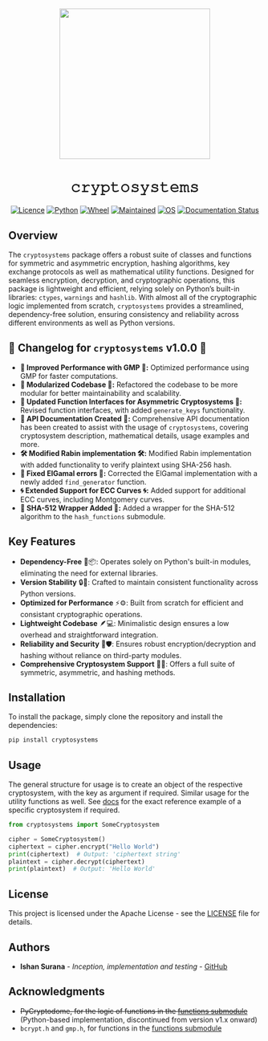 <h1 align="center">
<img src="https://ishan-surana.github.io/images/cryptosystems.png" width="300">
</h1>

<h1 align="center">𝚌𝚛𝚢𝚙𝚝𝚘𝚜𝚢𝚜𝚝𝚎𝚖𝚜</h1>

<span align="center">
  
[![Licence](https://badgen.net/github/license/ishan-surana/cryptosystems?color=DC143D)](https://github.com/ishan-surana/cryptosystems/blob/main/LICENCE)
[![Python](https://img.shields.io/badge/python-%3E=3.10-slateblue.svg)](https://www.python.org/downloads/release/python-3119/)
[![Wheel](https://img.shields.io/badge/wheel-yes-FF00C9.svg)](https://pypi.org/project/cryptosystems/#files)
[![Maintained](https://img.shields.io/badge/maintained-yes-cyan)](https://github.com/ishan-surana/MetaDataScraper/pulse)
[![OS](https://img.shields.io/badge/OS-Windows,%20Linux,%20Mac-lightgreen)](https://www.microsoft.com/software-download/windows11)
[![Documentation Status](https://readthedocs.org/projects/cryptosystems/badge/?version=latest)](https://cryptosystems.readthedocs.io/en/latest/?badge=latest)

</span>

## Overview
The `cryptosystems` package offers a robust suite of classes and functions for symmetric and asymmetric encryption, hashing algorithms, key exchange protocols as well as mathematical utility functions. Designed for seamless encryption, decryption, and cryptographic operations, this package is lightweight and efficient, relying solely on Python’s built-in libraries: `ctypes`, `warnings` and `hashlib`. With almost all of the cryptographic logic implemented from scratch, `cryptosystems` provides a streamlined, dependency-free solution, ensuring consistency and reliability across different environments as well as Python versions.

## 📜 Changelog for `cryptosystems` v1.0.0 📜
- **🚀 Improved Performance with GMP 🚀:** Optimized performance using GMP for faster computations.
- **🧩 Modularized Codebase 🧩:** Refactored the codebase to be more modular for better maintainability and scalability.
- **🔄 Updated Function Interfaces for Asymmetric Cryptosystems 🔄:** Revised function interfaces, with added `generate_keys` functionality.
- **📝 API Documentation Created 📝:** Comprehensive API documentation has been created to assist with the usage of `cryptosystems`, covering cryptosystem description, mathematical details, usage examples and more.
- **🛠️ Modified Rabin implementation 🛠️:** Modified Rabin implementation with added functionality to verify plaintext using SHA-256 hash.
- **🔧 Fixed ElGamal errors 🔧:** Corrected the ElGamal implementation with a newly added `find_generator` function.
- **🌀 Extended Support for ECC Curves 🌀:** Added support for additional ECC curves, including Montgomery curves.
- **🔐 SHA-512 Wrapper Added 🔐:** Added a wrapper for the SHA-512 algorithm to the `hash_functions` submodule.

## Key Features
- **Dependency-Free** 🚫📦: Operates solely on Python's built-in modules, eliminating the need for external libraries.
- **Version Stability** 🔒📅: Crafted to maintain consistent functionality across Python versions.
- **Optimized for Performance** ⚡⚙️: Built from scratch for efficient and consistant cryptographic operations.
- **Lightweight Codebase** 🪶💻: Minimalistic design ensures a low overhead and straightforward integration.
- **Reliability and Security** 🔐🛡️: Ensures robust encryption/decryption and hashing without reliance on third-party modules.
- **Comprehensive Cryptosystem Support** 🔄🔑: Offers a full suite of symmetric, asymmetric, and hashing methods.

## Installation
To install the package, simply clone the repository and install the dependencies:
```bash
pip install cryptosystems
```

## Usage

The general structure for usage is to create an object of the respective cryptosystem, with the key as argument if required. Similar usage for the utility functions as well. See [docs](https://cryptosystems.readthedocs.io/en/latest/) for the exact reference example of a specific cryptosystem if required.

```python
from cryptosystems import SomeCryptosystem

cipher = SomeCryptosystem()
ciphertext = cipher.encrypt("Hello World")
print(ciphertext)  # Output: 'ciphertext string'
plaintext = cipher.decrypt(ciphertext)
print(plaintext)  # Output: 'Hello World'
```

## License
This project is licensed under the Apache License - see the [LICENSE](LICENCE) file for details.

## Authors
- **Ishan Surana** - *Inception, implementation and testing* - [GitHub](https://github.com/ishan-surana)

## Acknowledgments
- ~~PyCryptodome, for the logic of functions in the [functions submodule](cryptosystems/functions.py)~~ (Python-based implementation, discontinued from version v1.x onward)
- `bcrypt.h` and `gmp.h`, for functions in the [functions submodule](cryptosystems/functions.py)